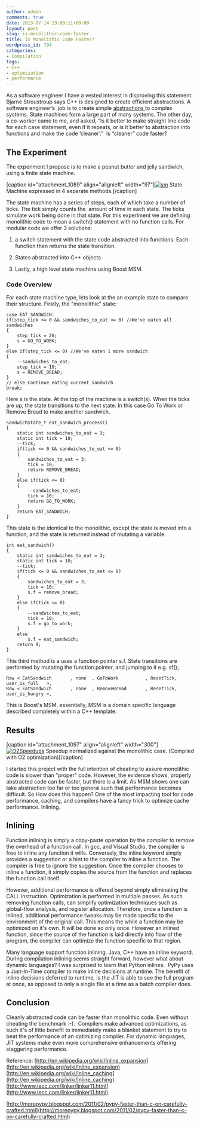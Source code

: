 ```yaml
---
author: admin
comments: true
date: 2013-07-14 23:00:11+00:00
layout: post
slug: is-monolithic-code-faster
title: Is Monolithic Code Faster?
wordpress_id: 704
categories:
- Compilation
tags:
- C++
- optimization
- performance
---
```


As a software engineer I have a vested interest in disproving this statement. Bjarne Stroustroup says C++ is designed to create efficient abstractions. A software engineer’s  job is to create simple [abstractions ](http://www.codestrokes.com/2012/09/abstraction-in-plain-english/)to complex systems. State machines form a large part of many systems. The other day, a co-worker came to me, and asked, “Is it better to make straight line code for each case statement, even if it repeats, or is it better to abstraction into functions and make the code ‘cleaner’.”  Is “cleaner” code faster?
<!-- more -->


## The Experiment


The experiment I propose is to make a peanut butter and jelly sandwich, using a finite state machine.

[caption id="attachment_1089" align="alignleft" width="97"][![sm](http://www.codestrokes.com/wp-content/uploads/2013/07/sm1-97x300.png)](http://www.codestrokes.com/wp-content/uploads/2013/07/sm1.png) State Machine expressed in 4 separate methods.[/caption]

The state machine has a series of steps, each of which take a number of ticks. The tick simply counts the  amount of time in each state. The ticks simulate work being done in that state. For this experiment we are defining monolithic code to mean a switch() statement with no function calls. For modular code we offer 3 solutions:



	
  1. a switch statement with the state code abstracted into functions. Each function then returns the state transition.

	
  2. States abstracted into C++ objects

	
  3. Lastly, a high level state machine using Boost MSM.




### Code Overview


For each state machine type, lets look at the an example state to compare their structure. Firstly, the "monolithic" state:

    
    case EAT_SANDWICH:
    if(step_tick <= 0 && sandwiches_to_eat <= 0) //We've eaten all sandwiches
    {
        step_tick = 20;
        s = GO_TO_WORK;
    }
    else if(step_tick <= 0) //We've eaten 1 more sandwich
    {
        --sandwiches_to_eat;
        step_tick = 10;
        s = REMOVE_BREAD;
    }
    // else Continue eating current sandwich
    break;


Here s is the state. At the top of the machine is a switch(s). When the ticks are up, the state transitions to the next state. In this case Go To Work or Remove Bread to make another sandwich.

    
    SandwichState_t eat_sandwich_process()
    {
        static int sandwiches_to_eat = 3;
        static int tick = 10;
        --tick;
        if(tick <= 0 && sandwiches_to_eat <= 0)
        {
            sandwiches_to_eat = 3;
            tick = 10;
            return REMOVE_BREAD;
        }
        else if(tick <= 0)
        {
            --sandwiches_to_eat;
            tick = 10;
            return GO_TO_WORK;
        }
        return EAT_SANDWICH;
    }


This state is the identical to the monolithic, except the state is moved into a function, and the state is returned instead of mutating a variable.

    
    int eat_sandwich()
    {
        static int sandwiches_to_eat = 3;
        static int tick = 10;
        --tick;
        if(tick <= 0 && sandwiches_to_eat <= 0)
        {
            sandwiches_to_eat = 3;
            tick = 10;
            s.f = remove_bread;
        }
        else if(tick <= 0)
        {
            --sandwiches_to_eat;
            tick = 10;
            s.f = go_to_work;
        }
        else
            s.f = eat_sandwich;
        return 0;
    }


This third method is a uses a function pointer s.f. State transitions are performed by mutating the function pointer, and jumping to it e.g. sf();

    
    Row < EatSandwich       , none  , GoToWork          , ResetTick, user_is_full   >,
    Row < EatSandwich       , none  , RemoveBread       , ResetTick, user_is_hungry >,


This is Boost's MSM. essentially, MSM is a domain specific language described completely within a C++ template.


## Results


[caption id="attachment_1097" align="alignleft" width="300"][![O2Speedups](http://www.codestrokes.com/wp-content/uploads/2013/07/O2Speedups-300x225.png)](http://www.codestrokes.com/wp-content/uploads/2013/07/O2Speedups.png) Speedup normalized against the monolithic case. (Compiled with O2 optimization)[/caption]

I started this project with the full intention of cheating to assure monolithic code is slower than "proper" code. However, the evidence shows, properly abstracted code can be faster, but there is a limit. As MSM shows one can take abstraction too far or too general such that performance becomes difficult. So How does this happen? One of the most impacting tool for code performance, caching, and compilers have a fancy trick to optimize cache performance. Inlining.


## Inlining


Function inlining is simply a copy-paste operation by the compiler to remove the overhead of a function call. In gcc, and Visual Studio, the compiler is free to inline any function it wills. Conversely, the inline keyword simply provides a suggestion or a hint to the compiler to inline a function. The compiler is free to ignore the suggestion. Once the compiler chooses to inline a function, it simply copies the source from the function and replaces the function call itself.

However, additional performance is offered beyond simply eliminating the CALL instruction. Optimization is performed in multiple passes. As such removing function calls, can simplify optimization techniques such as global-flow analysis, and register allocation. Therefore, once a function is inlined, additional performance tweaks may be made specific to the environment of the original call. This means the while a function may be optimized on it's own. It will be done so only once. However an inlined function, since the source of the function is laid directly into flow of the program, the compiler can optimize the function specific to that region.

Many language support function inlining. Java, C++ have an inline keyword. During compilation inlining seems straight forward, however what about dynamic languages? I was surprised to learn that Python inlines.  PyPy uses a Just-In-Time compiler to make inline decisions at runtime. The benefit of inline decisions deferred to runtime, is the JIT is able to see the full program at once, as opposed to only a single file at a time as a batch compiler does.


## Conclusion


Cleanly abstracted code can be faster than monolithic code. Even without cheating the benchmark :-).  Compilers make advanced optimizations, as such it's of little benefit to immediately make a blanket statement to try to beat the performance of an optimizing compiler. For dynamic languages, JIT systems make even more comprehensive enhancements offering staggering performance.

Reference:
[http://en.wikipedia.org/wiki/Inline_expansion](http://en.wikipedia.org/wiki/Inline_expansion)
[http://en.wikipedia.org/wiki/Inline_caching](http://en.wikipedia.org/wiki/Inline_caching)
[http://www.iecc.com/linker/linker11.html](http://www.iecc.com/linker/linker11.html)

[http://morepypy.blogspot.com/2011/02/pypy-faster-than-c-on-carefully-crafted.html](http://morepypy.blogspot.com/2011/02/pypy-faster-than-c-on-carefully-crafted.html)
